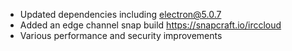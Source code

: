 * Updated dependencies including electron@5.0.7
* Added an edge channel snap build https://snapcraft.io/irccloud
* Various performance and security improvements
